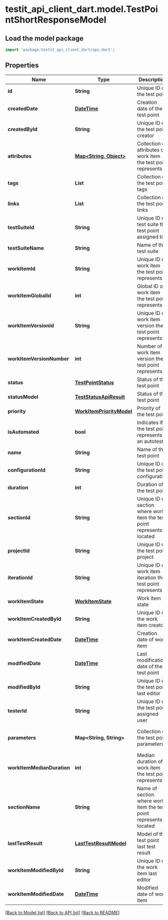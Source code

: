 # testit_api_client_dart.model.TestPointShortResponseModel

## Load the model package
```dart
import 'package:testit_api_client_dart/api.dart';
```

## Properties
Name | Type | Description | Notes
------------ | ------------- | ------------- | -------------
**id** | **String** | Unique ID of the test point | 
**createdDate** | [**DateTime**](DateTime.md) | Creation date of the test point | 
**createdById** | **String** | Unique ID of the test point creator | 
**attributes** | [**Map<String, Object>**](Object.md) | Collection of attributes of work item the test point represents | [default to const {}]
**tags** | **List<String>** | Collection of the test point tags | [default to const []]
**links** | **List<String>** | Collection of the test point links | [default to const []]
**testSuiteId** | **String** | Unique ID of test suite the test point assigned to | 
**testSuiteName** | **String** | Name of the test suite | 
**workItemId** | **String** | Unique ID of work item the test point represents | 
**workItemGlobalId** | **int** | Global ID of work item the test point represents | 
**workItemVersionId** | **String** | Unique ID of work item version the test point represents | 
**workItemVersionNumber** | **int** | Number of work item version the test point represents | 
**status** | [**TestPointStatus**](TestPointStatus.md) | Status of the test point | 
**statusModel** | [**TestStatusApiResult**](TestStatusApiResult.md) | Status of the test point | 
**priority** | [**WorkItemPriorityModel**](WorkItemPriorityModel.md) | Priority of the test point | 
**isAutomated** | **bool** | Indicates if the test point represents an autotest | 
**name** | **String** | Name of the test point | 
**configurationId** | **String** | Unique ID of the test point configuration | 
**duration** | **int** | Duration of the test point | 
**sectionId** | **String** | Unique ID of section where work item the test point represents is located | 
**projectId** | **String** | Unique ID of the test point project | 
**iterationId** | **String** | Unique ID of work item iteration the test point represents | 
**workItemState** | [**WorkItemState**](WorkItemState.md) | Work item state | 
**workItemCreatedById** | **String** | Unique ID of the work item creator | 
**workItemCreatedDate** | [**DateTime**](DateTime.md) | Creation date of work item | 
**modifiedDate** | [**DateTime**](DateTime.md) | Last modification date of the test point | [optional] 
**modifiedById** | **String** | Unique ID of the test point last editor | [optional] 
**testerId** | **String** | Unique ID of the test point assigned user | [optional] 
**parameters** | **Map<String, String>** | Collection of the test point parameters | [optional] [default to const {}]
**workItemMedianDuration** | **int** | Median duration of work item the test point represents | [optional] 
**sectionName** | **String** | Name of section where work item the test point represents is located | [optional] 
**lastTestResult** | [**LastTestResultModel**](LastTestResultModel.md) | Model of the test point last test result | [optional] 
**workItemModifiedById** | **String** | Unique ID of the work item last editor | [optional] 
**workItemModifiedDate** | [**DateTime**](DateTime.md) | Modified date of work item | [optional] 

[[Back to Model list]](../README.md#documentation-for-models) [[Back to API list]](../README.md#documentation-for-api-endpoints) [[Back to README]](../README.md)


